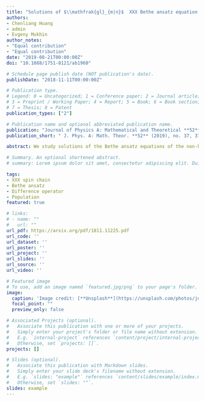 ```yaml
---
title: "Solutions of $\\mathfrak{gl}_{m|n}$  XXX Bethe ansatz equation and rational difference operators"
authors:
- Chenliang Huang
- admin
- Evgeny Mukhin
author_notes:
- "Equal contribution"
- "Equal contribution"
date: "2019-08-21T00:00:00Z"
doi: "10.1088/1751-8121/ab1960"

# Schedule page publish date (NOT publication's date).
publishDate: "2018-11-11T00:00:00Z"

# Publication type.
# Legend: 0 = Uncategorized; 1 = Conference paper; 2 = Journal article;
# 3 = Preprint / Working Paper; 4 = Report; 5 = Book; 6 = Book section;
# 7 = Thesis; 8 = Patent
publication_types: ["2"]

# Publication name and optional abbreviated publication name.
publication: "Journal of Physics A: Mathematical and Theoretical **52** (2019), no. 37, 375204"
publication_short: " J. Phys. A: Math. Theor. **52** (2019), no. 37, 375204"

abstract: We study solutions of the Bethe ansatz equations of the non-homogeneous periodic XXX model associated to super Yangian $\\mathrm Y(\\mathfrak{gl}\_{m|n})$. To a solution we associate a rational difference operator $\\mathcal D$ and a superspace of rational functions $W$. We show that the set of complete factorizations of $\\mathcal D$ is in canonical bijection with the variety of superflags in $W$ and that each generic superflag defines a solution of the Bethe ansatz equation. We also give the analogous statements for the quasi-periodic supersymmetric spin chains.

# Summary. An optional shortened abstract.
# summary: Lorem ipsum dolor sit amet, consectetur adipiscing elit. Duis posuere tellus ac convallis placerat. Proin tincidunt magna sed ex sollicitudin condimentum.

tags:
- XXX spin chain
- Bethe ansatz
- Difference operator
- Population
featured: true

# links:
# - name: ""
#   url: ""
url_pdf: https://arxiv.org/pdf/1811.11225.pdf
url_code: ''
url_dataset: ''
url_poster: ''
url_project: ''
url_slides: ''
url_source: ''
url_video: ''

# Featured image
# To use, add an image named `featured.jpg/png` to your page's folder. 
image:
  caption: 'Image credit: [**Unsplash**](https://unsplash.com/photos/jdD8gXaTZsc)'
  focal_point: ""
  preview_only: false

# Associated Projects (optional).
#   Associate this publication with one or more of your projects.
#   Simply enter your project's folder or file name without extension.
#   E.g. `internal-project` references `content/project/internal-project/index.md`.
#   Otherwise, set `projects: []`.
projects: []

# Slides (optional).
#   Associate this publication with Markdown slides.
#   Simply enter your slide deck's filename without extension.
#   E.g. `slides: "example"` references `content/slides/example/index.md`.
#   Otherwise, set `slides: ""`.
slides: example
---
```


